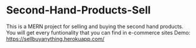 # Second-Hand-Products-Sell
This is a MERN project for selling and buying the second hand products.
You will get every funtionality that you can find in e-commerce sites
Demo:  https://sellbuyanything.herokuapp.com/
